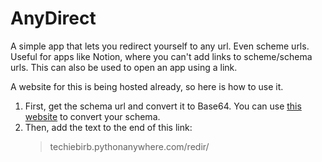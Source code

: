 # AnyDirect
A simple app that lets you redirect yourself to any url. Even scheme urls.
Useful for apps like Notion, where you can't add links to scheme/schema urls. 
This can also be used to open an app using a link. 

A website for this is being hosted already, so here is how to use it. 
1. First, get the schema url and convert it to Base64. You can use [this website](https://base64.guru/converter/encode) to convert your schema. 
2. Then, add the text to the end of this link:
    > techiebirb.pythonanywhere.com/redir/